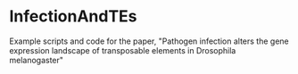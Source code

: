 # InfectionAndTEs
Example scripts and code for the paper, "Pathogen infection alters the gene expression landscape of transposable elements in Drosophila melanogaster"
